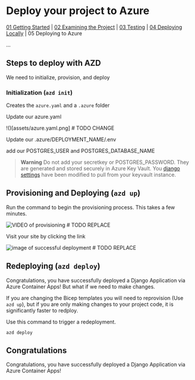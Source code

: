 # Deploy your project to Azure

[01 Getting Started](./README.md) | [02 Examining the Project](./02-examining-project.md) | [03 Testing](./03-testing.md) | [04 Deploying Locally](./04-deploying-locally.md) | 05 Deploying to Azure

...



## Steps to deploy with AZD

We need to initialize, provision, and deploy


### Initialization (`azd init`)
Creates the `azure.yaml` and a `.azure` folder

Update our azure.yaml

!()[assets/azure.yaml.png] # TODO CHANGE

Update our .azure/DEPLOYMENT_NAME/.env

add our POSTGRES_USER and POSTGRES_DATABASE_NAME

> **Warning**
> Do not add your secretkey or POSTGRES_PASSWORD. They are generated and stored securely in Azure Key Vault. You [django settings](../demo-code/project/settings.py) have been modified to pull from your keyvault instance.


## Provisioning and Deploying (`azd up`)
Run the command to begin the provisioning process. This takes a few minutes.

![VIDEO of provisioning](VIDEO) # TODO REPLACE

Visit your site by clicking the link

![image of successful deployment](image) # TODO REPLACE

## Redeploying (`azd deploy`)

Congratulations, you have successfully deployed a Django Application via Azure Container Apps! But what if we need to make changes.

If you are changing the Bicep templates you will need to reprovision (Use `azd up`), but if you are only making changes to your project code, it is significantly faster to redploy.

Use this command to trigger a redeployment.

```
azd deploy
```


## Congratulations

Congratulations, you have successfully deployed a Django Application via Azure Container Apps!
